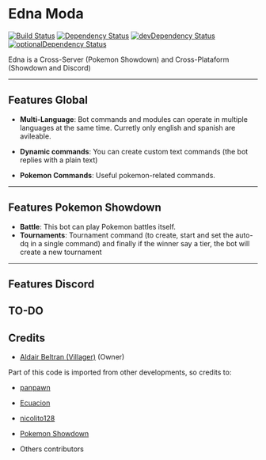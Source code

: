 # Edna Moda

[![Build Status](https://travis-ci.org/villager/Edna-Moda.svg?branch=master)](https://travis-ci.org/villager/Edna-Moda)
[![Dependency Status](https://david-dm.org/villager/Edna-Moda.svg)](https://david-dm.org/villager/Edna-Moda)
[![devDependency Status](https://david-dm.org/villager/Edna-Moda/dev-status.svg)](https://david-dm.org/villager/Edna-Moda?type=dev)
[![optionalDependency Status](https://david-dm.org/villager/Edna-Moda/optional-status.svg)](https://david-dm.org/villager/Edna-Moda?type=optional)


Edna is a Cross-Server (Pokemon Showdown) and Cross-Plataform (Showdown and Discord)

------

## Features Global

- **Multi-Language**: Bot commands and modules can operate in multiple languages at the same time. Curretly only english and spanish are avileable. 
    
- **Dynamic commands**: You can create custom text commands (the bot replies with a plain text)

- **Pokemon Commands**: Useful pokemon-related commands.

------

## Features Pokemon Showdown

- **Battle**: This bot can play Pokemon battles itself.
- **Tournaments**:  Tournament command (to create, start and set the auto-dq in a single command) and finally if the winner say a tier, the bot will create a new tournament

------
## Features Discord

TO-DO
------

## Credits

* [Aldair Beltran (Villager)](https://github.com/villager) (Owner)

Part of this code is imported from other developments, so credits to:

* [panpawn](https://github.com/panpawn)

* [Ecuacion](https://github.com/Ecuacion)

* [nicolito128](https://github.com/nicolito128)

* [Pokemon Showdown](https://github.com/smogon/pokemon-showdown)

* Others contributors